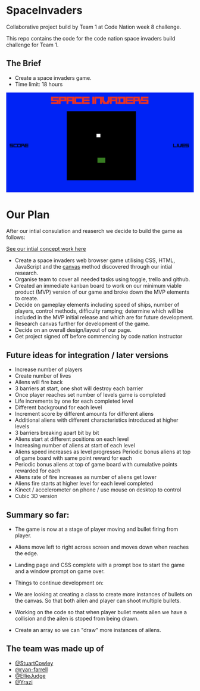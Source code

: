 # SpaceInvaders
Collaborative project build by Team 1 at Code Nation week 8 challenge.

This repo contains the code for the code nation space invaders build challenge for Team 1.


## The Brief

- Create a space invaders game.
- Time limit: 18 hours

![Space Invaders](img/spinv.png)


# Our Plan
 
 After our intial consulation and reaserch we decide to build the game as follows:

[See our intial concept work here](docs/concept.md)

- Create a space invaders web browser game utilising CSS, HTML, JavaScript and the [canvas](https://developer.mozilla.org/en-US/docs/Glossary/Canvas) method discovered through our intial research.
- Organise team to cover all needed tasks using toggle, trello and github.
- Created an immediate kanban board to work on our minimum viable product (MVP) version of our game and broke down the MVP elements to create.
- Decide on gameplay elements including speed of ships, number of players, control methods, difficulty ramping; determine which will be included in the MVP initial release and which are for future development.
- Research canvas further for development of the game.
- Decide on an overall design/layout of our page.
- Get project signed off before commencing by code nation instructor


## Future ideas for integration / later versions

- Increase number of players
- Create number of lives
- Ailens will fire back
- 3 barriers at start, one shot will destroy each barrier
- Once player reaches set number of levels game is completed
- Life increments by one for each completed level
- Different background for each level
- Increment score by different amounts for different aliens
- Additional aliens with different characteristics introduced at higher levels
- 3 barriers breaking apart bit by bit
- Aliens start at different positions on each level
- Increasing number of aliens at start of each level
- Aliens speed increases as level progresses Periodic bonus aliens at top of game board with same point reward for each
- Periodic bonus aliens at top of game board with cumulative points rewarded for each
- Aliens rate of fire increases as number of aliens get lower
- Aliens fire starts at higher level for each level completed
- Kinect / accelerometer on phone / use mouse on desktop to control
- Cubic 3D version

## Summary so far:

- The game is now at a stage of player moving and bullet firing from player.
- Aliens move left to right across screen and moves down when reaches the edge.
- Landing page and CSS complete with a prompt box to start the game and a window prompt on game over.



- Things to continue development on:

- We are looking at creating a class to create more instances of bullets on the canvas. So that both ailen and player can shoot multiple bullets.
- Working on the code so that when player bullet meets ailen we have a collision and the ailen is stoped from being drawn.
- Create an array so we can "draw" more instances of ailens.



## The team was made up of

- [@StuartCowley](https://github.com/StuartCowley)
- [@ryan-farrell](https://github.com/ryan-farrell)
- [@EllieJudge](https://github.com/EllieJudge)
- [@Yrazi](https://github.com/Yrazi)